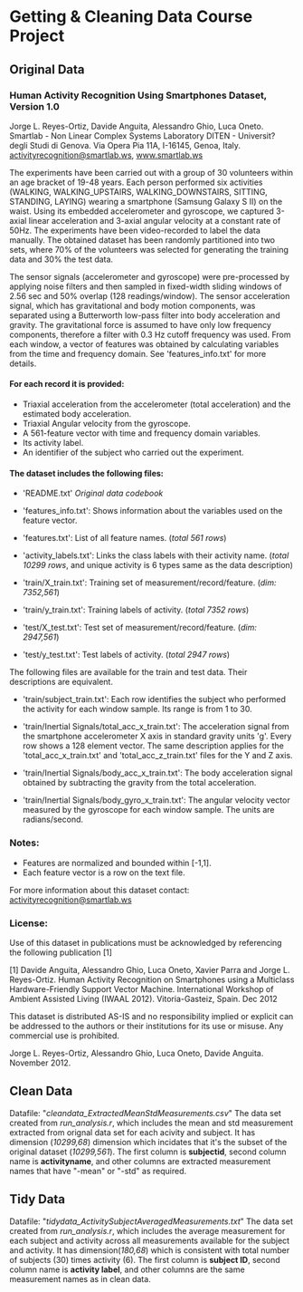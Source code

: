 # Getting & Cleaning Data Course Project

## Original Data 

### Human Activity Recognition Using Smartphones Dataset, Version 1.0
Jorge L. Reyes-Ortiz, Davide Anguita, Alessandro Ghio, Luca Oneto.
Smartlab - Non Linear Complex Systems Laboratory
DITEN - Universit? degli Studi di Genova.
Via Opera Pia 11A, I-16145, Genoa, Italy.
activityrecognition@smartlab.ws, www.smartlab.ws

The experiments have been carried out with a group of 30 volunteers within an age bracket of 19-48 years. Each person performed six activities (WALKING, WALKING_UPSTAIRS, WALKING_DOWNSTAIRS, SITTING, STANDING, LAYING) wearing a smartphone (Samsung Galaxy S II) on the waist. Using its embedded accelerometer and gyroscope, we captured 3-axial linear acceleration and 3-axial angular velocity at a constant rate of 50Hz. The experiments have been video-recorded to label the data manually. The obtained dataset has been randomly partitioned into two sets, where 70% of the volunteers was selected for generating the training data and 30% the test data. 

The sensor signals (accelerometer and gyroscope) were pre-processed by applying noise filters and then sampled in fixed-width sliding windows of 2.56 sec and 50% overlap (128 readings/window). The sensor acceleration signal, which has gravitational and body motion components, was separated using a Butterworth low-pass filter into body acceleration and gravity. The gravitational force is assumed to have only low frequency components, therefore a filter with 0.3 Hz cutoff frequency was used. From each window, a vector of features was obtained by calculating variables from the time and frequency domain. See 'features_info.txt' for more details. 

#### For each record it is provided:
- Triaxial acceleration from the accelerometer (total acceleration) and the estimated body acceleration.
- Triaxial Angular velocity from the gyroscope. 
- A 561-feature vector with time and frequency domain variables. 
- Its activity label. 
- An identifier of the subject who carried out the experiment.

#### The dataset includes the following files:
- 'README.txt' *Original data codebook*

- 'features_info.txt': Shows information about the variables used on the feature vector.

- 'features.txt': List of all feature names. (*total 561 rows*)

- 'activity_labels.txt': Links the class labels with their activity name. (*total 10299 rows*, and unique activity is 6 types same as the data description)

- 'train/X_train.txt': Training set of measurement/record/feature. (*dim: 7352,561*)

- 'train/y_train.txt': Training labels of activity. (*total 7352 rows*)

- 'test/X_test.txt': Test set of measurement/record/feature. (*dim: 2947,561*)

- 'test/y_test.txt': Test labels of activity. (*total 2947 rows*)

The following files are available for the train and test data. Their descriptions are equivalent. 

- 'train/subject_train.txt': Each row identifies the subject who performed the activity for each window sample. Its range is from 1 to 30. 

- 'train/Inertial Signals/total_acc_x_train.txt': The acceleration signal from the smartphone accelerometer X axis in standard gravity units 'g'. Every row shows a 128 element vector. The same description applies for the 'total_acc_x_train.txt' and 'total_acc_z_train.txt' files for the Y and Z axis. 

- 'train/Inertial Signals/body_acc_x_train.txt': The body acceleration signal obtained by subtracting the gravity from the total acceleration. 

- 'train/Inertial Signals/body_gyro_x_train.txt': The angular velocity vector measured by the gyroscope for each window sample. The units are radians/second. 

### Notes: 
- Features are normalized and bounded within [-1,1].
- Each feature vector is a row on the text file.

For more information about this dataset contact: activityrecognition@smartlab.ws

### License:
Use of this dataset in publications must be acknowledged by referencing the following publication [1] 

[1] Davide Anguita, Alessandro Ghio, Luca Oneto, Xavier Parra and Jorge L. Reyes-Ortiz. Human Activity Recognition on Smartphones using a Multiclass Hardware-Friendly Support Vector Machine. International Workshop of Ambient Assisted Living (IWAAL 2012). Vitoria-Gasteiz, Spain. Dec 2012

This dataset is distributed AS-IS and no responsibility implied or explicit can be addressed to the authors or their institutions for its use or misuse. Any commercial use is prohibited.

Jorge L. Reyes-Ortiz, Alessandro Ghio, Luca Oneto, Davide Anguita. November 2012.

## Clean Data 
Datafile: "*cleandata_ExtractedMeanStdMeasurements.csv*"
The data set created from *run_analysis.r*, which includes the mean and std measurement extracted from orignal data set for each acivity and subject. It has dimension (*10299,68*) dimension which incidates that it's the subset of the original dataset (*10299,561*). The first column is **subjectid**, second column name is **activityname**, and other columns are extracted measurement names that have "-mean" or "-std" as required.

## Tidy Data 
Datafile: "*tidydata_ActivitySubjectAveragedMeasurements.txt*"
The data set created from *run_analysis.r*, which includes the average measurement for each subject and activity across all measurements available for the subject and activity.
It has dimension(*180,68*) which is consistent with total number of subjects (30) times activity (6). The first column is **subject ID**, second column name is **activity label**, and other columns are the same measurement names as in clean data.  
